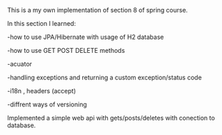 This is a my own implementation of section 8 of spring course. 

In this section I learned:

-how to use JPA/Hibernate with usage of H2 database

-how to use GET POST DELETE methods

-acuator

-handling exceptions and returning a custom exception/status code

-i18n , headers (accept)

-diffrent ways of versioning


Implemented a simple web api with gets/posts/deletes with conection to database.
